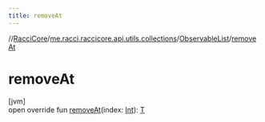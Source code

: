 ```yaml
---
title: removeAt
---
```

//[RacciCore](../../../index.html)/[me.racci.raccicore.api.utils.collections](../index.html)/[ObservableList](index.html)/[removeAt](remove-at.html)



# removeAt



[jvm]\
open override fun [removeAt](remove-at.html)(index: [Int](https://kotlinlang.org/api/latest/jvm/stdlib/kotlin/-int/index.html)): [T](index.html)





